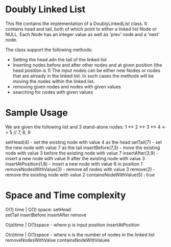 # Doubly Linked List

This file contains the implementation of a DoublyLinkedList class.
It contains head and tail, both of which point to either a linked list Node or NULL.
Each Node has an integer value as well as 'prev' node and a 'next' node.

The class support the following methods: 
- Setting the head adn the tail of the linked list
- Inserting nodes before and after other nodes and at given position (the head position is 1)
The input nodes can be either new Nodes or nodes that are already in the linked list. In such cases the methods will be moving the nodes within the linked list.
- removing given nodes and nodes with given values
- searching for nodes with given values 



# Sample Usage

We are given the following list and 3 stand-alone nodes: 
1 <-> 2 <-> 3 <-> 4 <-> 5   //  7, 8, 9

setHead(4) - set the existing node with value 4 as the head
setTail(7) - set the new node with value 7 as the tail
insertBefore(7,3) - move the existing node with value 3 before the existing node with value 7
insertAfter(3,9) - insert a new node with value 9 after the existing node with value 3
insertAtPosition(1,8) - insert a new node with value 8 in position 1
removeNodesWithValue(3) - remove all nodes with value 3
remove(2) - remove the existing node with value 2
containsNodeWithValue(5) : true


# Space and Time complexity

O(1) time | O(1) space:
setHead  
setTail 
insertBefore 
insertAfter 
remove

O(p)time | O(1)space - where p is input position
insertAtPosition

O(n)time | O(1)space - where n is the number of nodes in the linked list
removeNodesWithValue
containsNodeWithValuee
